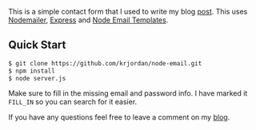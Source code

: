 This is a simple contact form that I used to write my blog [post](http://mycodingblog.com/node-email-templates/). This uses [Nodemailer](http://nodemailer.com/), [Express](http://expressjs.com/) and [Node Email Templates](https://github.com/niftylettuce/node-email-templates).

## Quick Start

```bash
$ git clone https://github.com/krjordan/node-email.git
$ npm install
$ node server.js
```

Make sure to fill in the missing email and password info. I have marked it `FILL_IN` so you can search for it easier.

If you have any questions feel free to leave a comment on my [blog](http://mycodingblog.com/node-email-templates/).